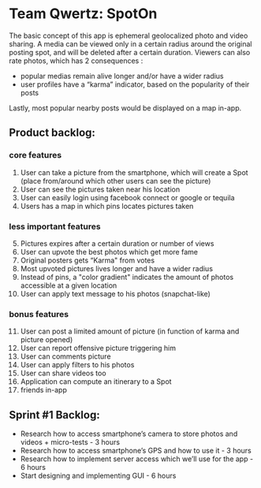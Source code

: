 # Team Qwertz: SpotOn

The basic concept of this app is ephemeral geolocalized photo and video sharing. A media can be viewed only in a certain radius around the original posting spot, and will be deleted after a certain duration.
Viewers can also rate photos, which has 2 consequences :   
* popular medias remain alive longer and/or have a wider radius  
* user profiles have a “karma” indicator, based on the popularity of their posts

Lastly, most popular nearby posts would be displayed on a map in-app.


## Product backlog:

### core features

1. User can take a picture from the smartphone, which will create a Spot (place from/around which other users can see the picture)
2. User can see the pictures taken near his location
3. User can easily login using facebook connect or google or tequila
4. Users has a map in which pins locates pictures taken

### less important features

5. Pictures expires after a certain duration or number of views
6. User can upvote the best photos which get more fame
7. Original posters gets “Karma" from votes
8. Most upvoted pictures lives longer and have a wider radius
9. Instead of pins, a "color gradient" indicates the amount of photos accessible at a given location
10. User can apply text message to his photos (snapchat-like)

### bonus features

11. User can post a limited amount of picture (in function of karma and picture opened)
12. User can report offensive picture triggering him
13. User can comments picture
14. User can apply filters to his photos
15. User can share videos too
16. Application can compute an itinerary to a Spot
17. friends in-app



## Sprint #1 Backlog:

* Research how to access smartphone’s camera to store photos and videos + micro-tests - 3 hours
* Research how to access smartphone’s GPS and how to use it - 3 hours
* Research how to implement server access which we’ll use for the app - 6 hours
* Start designing and implementing GUI - 6 hours
